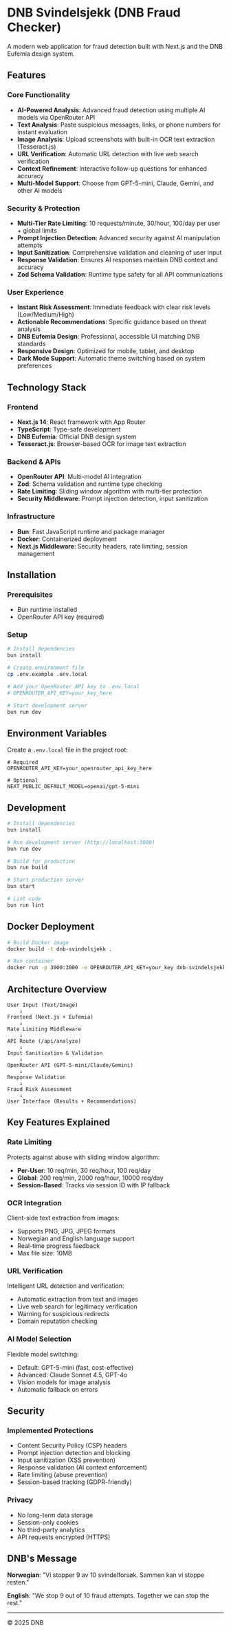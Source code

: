 # DNB Svindelsjekk (DNB Fraud Checker)

A modern web application for fraud detection built with Next.js and the DNB Eufemia design system.

## Features 

### Core Functionality
- **AI-Powered Analysis**: Advanced fraud detection using multiple AI models via OpenRouter API
- **Text Analysis**: Paste suspicious messages, links, or phone numbers for instant evaluation
- **Image Analysis**: Upload screenshots with built-in OCR text extraction (Tesseract.js)
- **URL Verification**: Automatic URL detection with live web search verification
- **Context Refinement**: Interactive follow-up questions for enhanced accuracy
- **Multi-Model Support**: Choose from GPT-5-mini, Claude, Gemini, and other AI models

### Security & Protection
- **Multi-Tier Rate Limiting**: 10 requests/minute, 30/hour, 100/day per user + global limits
- **Prompt Injection Detection**: Advanced security against AI manipulation attempts
- **Input Sanitization**: Comprehensive validation and cleaning of user input
- **Response Validation**: Ensures AI responses maintain DNB context and accuracy
- **Zod Schema Validation**: Runtime type safety for all API communications

### User Experience
- **Instant Risk Assessment**: Immediate feedback with clear risk levels (Low/Medium/High)
- **Actionable Recommendations**: Specific guidance based on threat analysis
- **DNB Eufemia Design**: Professional, accessible UI matching DNB standards
- **Responsive Design**: Optimized for mobile, tablet, and desktop
- **Dark Mode Support**: Automatic theme switching based on system preferences

## Technology Stack

### Frontend
- **Next.js 14**: React framework with App Router
- **TypeScript**: Type-safe development
- **DNB Eufemia**: Official DNB design system
- **Tesseract.js**: Browser-based OCR for image text extraction

### Backend & APIs
- **OpenRouter API**: Multi-model AI integration
- **Zod**: Schema validation and runtime type checking
- **Rate Limiting**: Sliding window algorithm with multi-tier protection
- **Security Middleware**: Prompt injection detection, input sanitization

### Infrastructure
- **Bun**: Fast JavaScript runtime and package manager
- **Docker**: Containerized deployment
- **Next.js Middleware**: Security headers, rate limiting, session management

## Installation

### Prerequisites
- Bun runtime installed
- OpenRouter API key (required)

### Setup

```bash
# Install dependencies
bun install

# Create environment file
cp .env.example .env.local

# Add your OpenRouter API key to .env.local
# OPENROUTER_API_KEY=your_key_here

# Start development server
bun run dev
```

## Environment Variables

Create a `.env.local` file in the project root:

```env
# Required
OPENROUTER_API_KEY=your_openrouter_api_key_here

# Optional
NEXT_PUBLIC_DEFAULT_MODEL=openai/gpt-5-mini
```

## Development

```bash
# Install dependencies
bun install

# Run development server (http://localhost:3000)
bun run dev

# Build for production
bun run build

# Start production server
bun start

# Lint code
bun run lint
```

## Docker Deployment

```bash
# Build Docker image
docker build -t dnb-svindelsjekk .

# Run container
docker run -p 3000:3000 -e OPENROUTER_API_KEY=your_key dnb-svindelsjekk
```

## Architecture Overview

```
User Input (Text/Image)
    ↓
Frontend (Next.js + Eufemia)
    ↓
Rate Limiting Middleware
    ↓
API Route (/api/analyze)
    ↓
Input Sanitization & Validation
    ↓
OpenRouter API (GPT-5-mini/Claude/Gemini)
    ↓
Response Validation
    ↓
Fraud Risk Assessment
    ↓
User Interface (Results + Recommendations)
```

## Key Features Explained

### Rate Limiting
Protects against abuse with sliding window algorithm:
- **Per-User**: 10 req/min, 30 req/hour, 100 req/day
- **Global**: 200 req/min, 2000 req/hour, 10000 req/day
- **Session-Based**: Tracks via session ID with IP fallback

### OCR Integration
Client-side text extraction from images:
- Supports PNG, JPG, JPEG formats
- Norwegian and English language support
- Real-time progress feedback
- Max file size: 10MB

### URL Verification
Intelligent URL detection and verification:
- Automatic extraction from text and images
- Live web search for legitimacy verification
- Warning for suspicious redirects
- Domain reputation checking

### AI Model Selection
Flexible model switching:
- Default: GPT-5-mini (fast, cost-effective)
- Advanced: Claude Sonnet 4.5, GPT-4o
- Vision models for image analysis
- Automatic fallback on errors

## Security

### Implemented Protections
- Content Security Policy (CSP) headers
- Prompt injection detection and blocking
- Input sanitization (XSS prevention)
- Response validation (AI context enforcement)
- Rate limiting (abuse prevention)
- Session-based tracking (GDPR-friendly)

### Privacy
- No long-term data storage
- Session-only cookies
- No third-party analytics
- API requests encrypted (HTTPS)

## DNB's Message

**Norwegian**: "Vi stopper 9 av 10 svindelforsøk. Sammen kan vi stoppe resten."

**English**: "We stop 9 out of 10 fraud attempts. Together we can stop the rest."

---

© 2025 DNB
